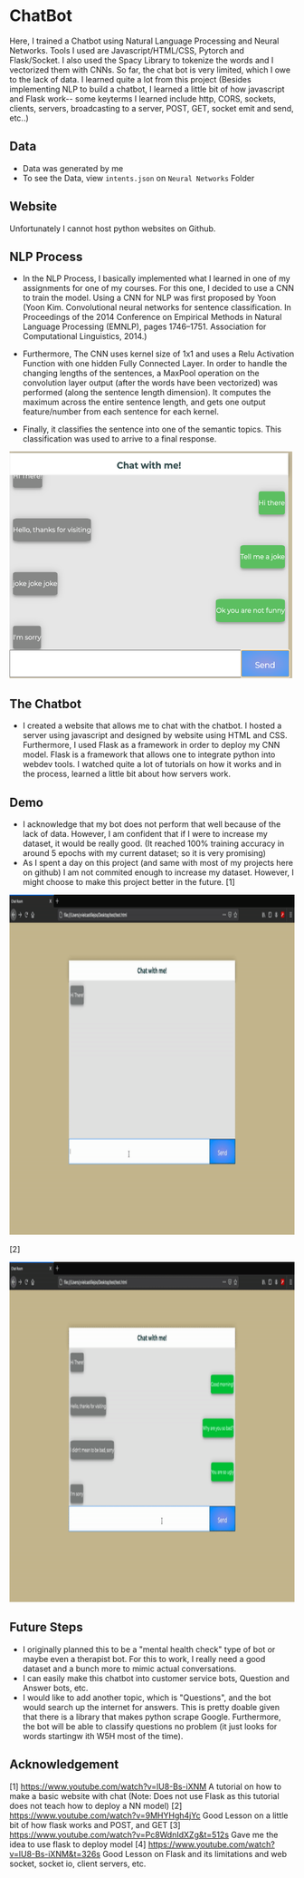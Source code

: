 # ChatBot
Here, I trained a Chatbot using Natural Language Processing and Neural Networks. Tools I used are Javascript/HTML/CSS, Pytorch and Flask/Socket. I also used the Spacy Library to tokenize the words and I vectorized them with CNNs. So far, the chat bot is very limited, which I owe to the lack of data. I learned quite a lot from this project (Besides implementing NLP to build a chatbot, I learned a little bit of how javascript and Flask work-- some keyterms I learned include http, CORS, sockets, clients, servers, broadcasting to a server, POST, GET, socket emit and send, etc..)
## Data
- Data was generated by me 
- To see the Data, view  ```intents.json``` on ``Neural Networks`` Folder

## Website
Unfortunately I cannot host python websites on Github.

## NLP Process

- In the NLP Process, I basically implemented what I learned in one of my assignments for one of my courses. For this one, I decided to use a CNN to train the model. Using a CNN for NLP was first proposed by Yoon (Yoon Kim. Convolutional neural networks for sentence classification. In Proceedings of the 2014 Conference on Empirical Methods in Natural Language Processing (EMNLP), pages 1746–1751. Association for Computational Linguistics, 2014.)

- Furthermore, The CNN uses kernel size of 1x1 and uses a Relu Activation Function with one hidden Fully Connected Layer. In order to handle the changing lengths of the sentences, a MaxPool operation on the convolution layer output (after the words have been vectorized) was performed (along the sentence length dimension). It computes the maximum across the entire sentence length, and gets one output feature/number from each sentence for each kernel. 

- Finally, it classifies the sentence into one of the semantic topics. This classification was used to arrive to a final response.

<img src = "https://github.com/yvielcastillejos/ChatBot/blob/main/Images/Screen%20Shot%202020-11-13%20at%206.35.18%20AM.png" width = 500 height= 400>

## The Chatbot

- I created a website that allows me to chat with the chatbot. I hosted a server using javascript and designed by website using HTML and CSS. Furthermore, I used Flask as a framework in order to deploy my CNN model. Flask is a framework that allows one to integrate python into webdev tools. I watched quite a lot of tutorials on how it works and in the process, learned a little bit about how servers work.

## Demo

- I acknowledge that my bot does not perform that well because of the lack of data. However, I am confident that if I were to increase my dataset, it would be really good. (It reached 100% training accuracy in around 5 epochs with my current dataset; so it is very promising)
- As I spent a day on this project (and same with most of my projects here on github) I am not commited enough to increase my dataset. However, I might choose to make this project better in the future.
[1]

<img src = "https://github.com/yvielcastillejos/ChatBot/blob/main/Images/Firstchat.gif" width = 850 height= 600>

[2]

<img src ="https://github.com/yvielcastillejos/ChatBot/blob/main/Images/SecondChat.gif" width = 850 height= 600>


## Future Steps
- I originally planned this to be a "mental health check" type of bot or maybe even a therapist bot. For this to work, I really need a good dataset and a bunch more to mimic actual conversations. 
- I can easily make this chatbot into customer service bots, Question and Answer bots, etc.
- I would like to add another topic, which is "Questions", and the bot would search up the internet for answers. This is pretty doable given that there is a library that makes python scrape Google. Furthermore, the bot will be able to classify questions no problem (it just looks for words startingw ith W5H most of the time).

## Acknowledgement
[1]  https://www.youtube.com/watch?v=lU8-Bs-iXNM A tutorial on how to make a basic website with chat (Note: Does not use Flask as this tutorial does not teach how to deploy a NN model)
[2] https://www.youtube.com/watch?v=9MHYHgh4jYc Good Lesson on a little bit of how flask works and POST, and GET
[3] https://www.youtube.com/watch?v=Pc8WdnIdXZg&t=512s Gave me the idea to use flask to deploy model
[4] https://www.youtube.com/watch?v=lU8-Bs-iXNM&t=326s Good Lesson on Flask and its limitations and web socket, socket io, client servers, etc.
